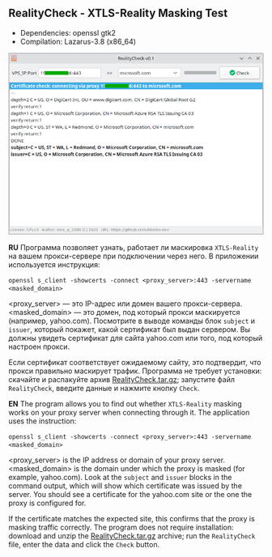 RealityCheck - XTLS-Reality Masking Test
---

+ Dependencies: openssl gtk2
+ Compilation: Lazarus-3.8 (x86_64)

![](https://github.com/AKotov-dev/RealityCheck/blob/main/ScreenShot1.png)

**RU**
Программа позволяет узнать, работает ли маскировка `XTLS-Reality` на вашем прокси-сервере при подключении через него. В приложении используется инструкция:
```
openssl s_client -showcerts -connect <proxy_server>:443 -servername <masked_domain>
```
<proxy_server> — это IP-адрес или домен вашего прокси-сервера.
<masked_domain> — это домен, под который прокси маскируется (например, yahoo.com).
Посмотрите в выводе команды блок `subject` и `issuer`, который покажет, какой сертификат был выдан сервером. Вы должны увидеть сертификат для сайта yahoo.com или того, под который настроен прокси.

Если сертификат соответствует ожидаемому сайту, это подтвердит, что прокси правильно маскирует трафик. Программа не требует установки: скачайте и распакуйте архив [RealityCheck.tar.gz](https://github.com/AKotov-dev/RealityCheck/raw/refs/heads/main/RealityCheck.tar.gz); запустите файл `RealityCheck`, введите данные и нажмите кнопку `Check`.

**EN**
The program allows you to find out whether `XTLS-Reality` masking works on your proxy server when connecting through it. The application uses the instruction:
```
openssl s_client -showcerts -connect <proxy_server>:443 -servername <masked_domain>
```
<proxy_server> is the IP address or domain of your proxy server.
<masked_domain> is the domain under which the proxy is masked (for example, yahoo.com).
Look at the `subject` and `issuer` blocks in the command output, which will show which certificate was issued by the server. You should see a certificate for the yahoo.com site or the one the proxy is configured for.

If the certificate matches the expected site, this confirms that the proxy is masking traffic correctly. The program does not require installation: download and unzip the [RealityCheck.tar.gz](https://github.com/AKotov-dev/RealityCheck/raw/refs/heads/main/RealityCheck.tar.gz) archive; run the `RealityCheck` file, enter the data and click the `Check` button.


